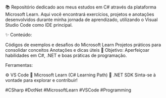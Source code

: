 

📚 Repositório dedicado aos meus estudos em C# através da plataforma Microsoft Learn. Aqui você encontrará exercícios, projetos e anotações desenvolvidos durante minha jornada de aprendizado, utilizando o Visual Studio Code como IDE principal.

✨ Conteúdo:

Códigos de exemplos e desafios do Microsoft Learn
Projetos práticos para consolidar conceitos
Anotações e dicas úteis
🚀 Objetivo: Aperfeiçoar habilidades em C#, .NET e boas práticas de programação.

Ferramentas:

⚙️ VS Code
📜 Microsoft Learn (C# Learning Path)
🎯 .NET SDK
Sinta-se à vontade para explorar e contribuir!

#CSharp #DotNet #MicrosoftLearn #VSCode #Programming
